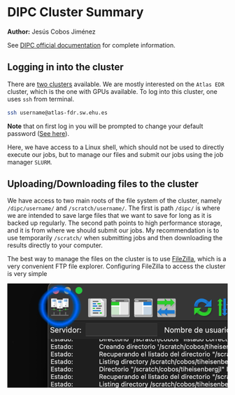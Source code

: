 # DIPC Cluster Summary

**Author:** Jesús Cobos Jiménez

See [DIPC official documentation](https://scc.dipc.org/docs/) for complete information.

## Logging in into the cluster

There are [two clusters](https://scc.dipc.org/docs/general/overview/) available. We are mostly interested on the `Atlas EDR` cluster, which is the one with GPUs available. To log into this cluster, one uses `ssh` from terminal.

```bash
ssh username@atlas-fdr.sw.ehu.es
```

**Note** that on first log in you will be prompted to change your default password ([See here](https://scc.dipc.org/docs/access/accounts/#modifying-your-password)).

Here, we have access to a Linux shell, which should not be used to directly execute our jobs, but to manage our files and submit our jobs using the job manager `SLURM`.

## Uploading/Downloading files to the cluster

We have access to two main roots of the file system of the cluster, namely `/dipc/username/` and `/scratch/username/`. The first is path `/dipc/` is where we are intended to save large files that we want to save for long as it is backed up regularly. The second path points to high performance storage, and it is from where we should submit our jobs. My recommendation is to use temporarily `/scratch/` when submitting jobs and then downloading the results directly to your computer.

The best way to manage the files on the cluster is to use [FileZilla](https://filezilla-project.org/), which is a very convenient FTP file explorer. Configuring FileZilla to access the cluster is very simple

![Image](/README/DIPC%20Cluster/Summary%20figures/Server_add_button.png)


